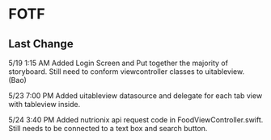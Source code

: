 # FOTF

## Last Change

5/19 1:15 AM Added Login Screen and Put together the majority of storyboard. Still need to conform viewcontroller classes to uitableview. (Bao)

5/23 7:00 PM Added uitableview datasource and delegate for each tab view with tableview inside.

5/24 3:40 PM Added nutrionix api request code in FoodViewController.swift. Still needs to be connected to a text box and search button. 

